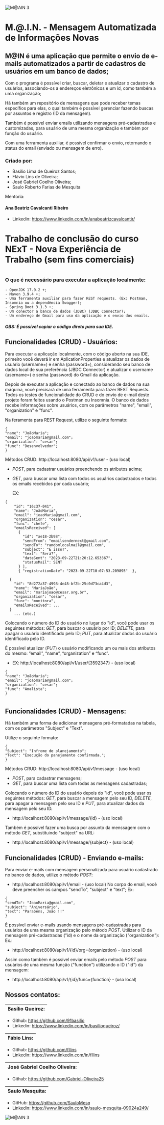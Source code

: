 
![M@AIN 3](https://github.com/SauloMesq/Tentativa-Imagens/assets/136653514/c7d48c02-4286-41f0-b206-647e7e2bafd7)


<h1> M.@.I.N. - Mensagem Automatizada de Informações Novas
<h2>M@IN é uma aplicação que permite o envio de e-mails automatizados a partir de cadastros de usuários em um banco de dados;</h2>


Com o programa é possível criar, buscar, deletar e atualizar o cadastro de usuários, associando-os a endereços eletrônicos e um id, como também a uma organização;

Há também um repositório de mensagens que pode receber temas específios para elas, o qual também é possível gerenciar fazendo buscas por assuntos e registro (ID da mensagem).

Também é possível enviar emails utilizando mensagens pré-cadastradas e customizadas, para usuário de uma mesma organização e também por função do usuário.

Com uma ferramenta auxiliar, é possível confirmar o envio, retornando o status do email (enviado ou mensagem de erro).


### Criado por:
- Basílio Lima de Queiroz Santos;
- Flávio Lins de Oliveira;
- José Gabriel Coelho Oliveira;
- Saulo Roberto Farias de Mesquita


Mentoria:
#### Ana Beatriz Cavalcanti Ribeiro
- Linkedin: https://www.linkedin.com/in/anabeatrizcavalcantir/


#
# Trabalho de conclusão do curso NExT - Nova Experiência de Trabalho (sem fins comerciais)
#

### O que é necessário para executar a aplicação localmente:
```
- OpenJDK 17.0.2 +;
- Maven 3.9.4 +;
- Uma ferramenta auxiliar para fazer REST requests. (Ex: Postman, Insomnia ou a dependência Swagger);
- Spring Boot 3.1.3 +;
- Um conector a banco de dados (JDBC) (JDBC Connector);
- Um endereço de Gmail para uso da aplicação e o envio dos emails.
```
  
##### OBS: É possível copiar o código direto para sua IDE.


## Funcionalidades (CRUD) - Usuários:
Para executar a aplicação localmente, com o código aberto na sua IDE, primeiro você deverá ir em AplicationProperties e atualizar os dados de usuário (username=) e senha (password=), considerando seu banco de dados local de sua preferência (JBDC Connector) e atualizar o username (username=) e senha (password) do Gmail da aplicação.


Depois de executar a aplicação e conectado ao banco de dados na sua máquina, você precisará de uma ferramenta para fazer REST Requests. Todos os testes de funcionalidade do CRUD e do envio de e-mail deste projeto foram feitos usando o Postman ou Insomnia.
O banco de dados recebe informações sobre usuários, com os parâmetros "name", "email", "organization" e "func".

Na feramenta para REST Request, utilize o seguinte formato:
```
{
"name": "JoãoMaria";
"email": "joaomaria@gmail.com";
"organization": "cesar";
"func": "Desenvolvedor";
}
```
Métodos CRUD:
http://localhost:8080/api/v1/user  - (uso local)
- *POST*, para cadastrar usuários preenchendo os atributos acima;
- *GET*, para buscar uma lista com todos os usuários cadastrados e todos os emails recebidos por cada usuário;
  
  EX: 
```
{
    "id": "16c37-041",
    "name": "JoãoMaria",
    "email": "joaoMaria@gmail.com",
    "organization": "cesar",
    "func": "chefe",
    "emailsReceived": [
      {
        "id": "ae18-2b98",
        "sendFrom": "emailsendernext@gmail.com",
        "sendTo": "randomlocalmail@gmail.com",
        "subject": "É isso!",
        "text": "Será?",
        "dateSent": "2023-09-22T21:20:12.653367",
        "statusMail": SENT
      } ],
      { "registrationDate": "2023-09-22T10:07:53.209895"  },

  {
    "id": "8d272a37-4998-4e48-bf2b-25c0d73ca4d3",
    "name": "MariaJoão",
    "email": "mariajoao@cesar.org.br",
    "organization": "cesar",
    "func": "monitora",
    "emailsReceived": ...
  } 
    ... (etc.)
```

Colocando o número do ID do usuário no lugar do "id", você pode usar os seguintes métodos: *GET*, para buscar o usuário por ID; *DELETE*, para apagar o usuário identificado pelo ID; *PUT*, para atualizar dados do usuário identificado pelo ID.

É possível atualizar (*PUT*) o usuário modificando um ou mais dos atributos do mesmo: “email”, “name”, “organization” e “func”.
- EX: http://localhost:8080/api/v1/user/{3592347}  - (uso local)
```
{
"name": "JoãoMaria";
"email": "joaomaria@gmail.com";
"organization": "cesar";
"func": "Analista";
}
```

#

## Funcionalidades (CRUD) - Mensagens:
Há também uma forma de adicionar mensagens pré-formatadas na tabela, com os parâmetros "Subject" e "Text".

Utilize o seguinte formato:
```
{
"Subject": "Infrome de planejamento";
"Text": "Execução do panejamento confirmada.";
}
```

Métodos CRUD:
http://localhost:8080/api/v1/message - (uso local)
- *POST*, para cadastrar mensagens;
- *GET*, para buscar uma lista com todas as mensagens cadastradas;

Colocando o número do ID do usuário depois do "id", você pode usar os seguintes métodos: *GET*, para buscar a mensagem pelo seu ID, *DELETE*, para apagar a mensagem pelo seu ID e *PUT*, para atualizar dados da mensagem pelo seu ID.
- http://localhost:8080/api/v1/message/{id} - (uso local)
 

Também é possível fazer uma busca por assunto da menssagem com o método *GET*, substituindo "subject" na URL:
- http://localhost:8080/api/v1/message/{subject} - (uso local)




## Funcionalidades (CRUD) - Enviando e-mails:
Para enviar e-mails com mensagem personalizada para usuário cadastrado no banco de dados, utilize o método *POST*:
-  http://localhost:8080/api/v1/email  - (uso local)
No corpo do email, você deve preencher os campos "sendTo", "subject" e "text";
Ex:
```
{
"sendTo": "JoaoMaria@gmail.com",
"subject": "Aniversário",
"text": "Parabéns, João !!"
}
```


É possível enviar e-mails usando mensagens pré-cadastradas para usuários de uma mesma organização pelo método *POST*.
Utilizar o ID da mensagem pré-cadastradas ("id) e o nome da organização ("organization"):
Ex.:
- http://localhost:8080/api/v1/{id}/org={organization} - (uso local)
 

Assim como também é possível enviar emails pelo método *POST* para usuários de uma mesma função ("function") utilizando o ID ("id") da mensagem:
- http://localhost:8080/api/v1/{id}/func={function} - (uso local)



##

## Nossos contatos:

| Basílio Queiroz: |
| ------ |
- Github: https://github.com/91basilio
- Linkedin: https://www.linkedin.com/in/basilioqueiroz/

| Fábio Lins: |
| ------ |
- Github: https://github.com/fllins
- Linkedin: https://www.linkedin.com/in/fllins

| José Gabriel Coelho Oliveira: |
| ------ |
- Github: https://github.com/Gabriel-Oliveira25

| Saulo Mesquita: |
| ------ |
- GitHub: https://github.com/SauloMesq
- Linkedin: https://www.linkedin.com/in/saulo-mesquita-09024a249/


![M@AIN 3](https://github.com/SauloMesq/Tentativa-Imagens/assets/136653514/9ea651f5-c1c0-4605-b71f-7193574bf174)


